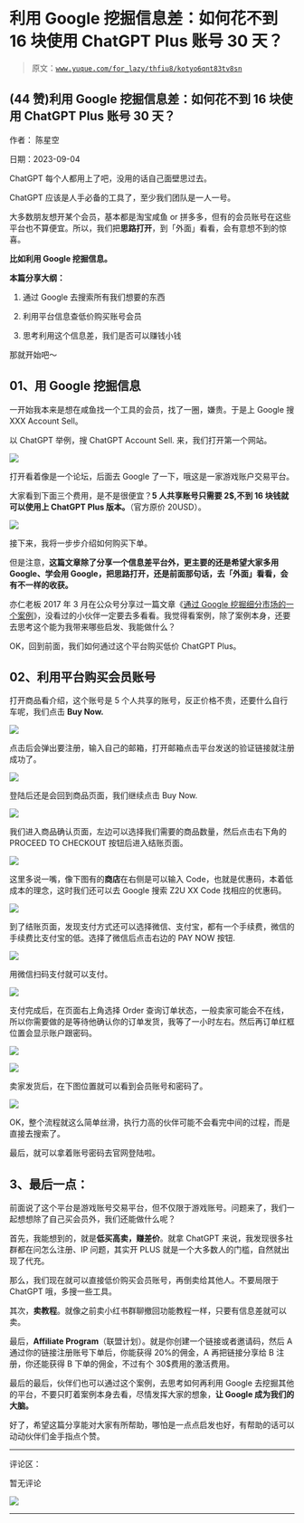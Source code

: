 # 利用 Google 挖掘信息差：如何花不到 16 块使用 ChatGPT Plus 账号 30 天？

> 原文：[`www.yuque.com/for_lazy/thfiu8/kotyo6qnt83tv8sn`](https://www.yuque.com/for_lazy/thfiu8/kotyo6qnt83tv8sn)

## (44 赞)利用 Google 挖掘信息差：如何花不到 16 块使用 ChatGPT Plus 账号 30 天？

作者： 陈星空

日期：2023-09-04

ChatGPT 每个人都用上了吧，没用的话自己面壁思过去。

ChatGPT 应该是人手必备的工具了，至少我们团队是一人一号。

大多数朋友想开某个会员，基本都是淘宝咸鱼 or 拼多多，但有的会员账号在这些平台也不算便宜。所以，我们把**思路打开**，到「外面」看看，会有意想不到的惊喜。

**比如利用 Google 挖掘信息。**

**本篇分享大纲：**

1.  通过 Google 去搜索所有我们想要的东西

2.  利用平台信息查低价购买账号会员

3.  思考利用这个信息差，我们是否可以赚钱小钱

那就开始吧～

## 01、用 Google 挖掘信息

一开始我本来是想在咸鱼找一个工具的会员，找了一圈，嫌贵。于是上 Google 搜 XXX Account Sell。

以 ChatGPT 举例，搜 ChatGPT Account Sell. 来，我们打开第一个网站。

![](img/a7d9cd598e6285ae94b8b38f6ed3c3d2.png)

打开看着像是一个论坛，后面去 Google 了一下，哦这是一家游戏账户交易平台。

大家看到下面三个费用，是不是很便宜？**5 人共享账号只需要 2$,不到 16 块钱就可以使用上 ChatGPT Plus 版本。**（官方原价 20USD）。

![](img/50805278b7392a4268f3a0ac5e725309.png)

接下来，我将一步步介绍如何购买下单。

但是注意，**这篇文章除了分享一个信息差平台外，更主要的还是希望大家多用 Google、学会用 Google，把思路打开，还是前面那句话，去「外面」看看，会有不一样的收获。**

亦仁老板 2017 年 3 月在公众号分享过一篇文章《[通过 Google 挖掘细分市场的一个案例](https://mp.weixin.qq.com/s/cXa6Rwiet5gN8bSe-h4QNw)》，没看过的小伙伴一定要去多看看。我觉得看案例，除了案例本身，还要去思考这个能为我带来哪些启发、我能做什么？

OK，回到前面，我们如何通过这个平台购买低价 ChatGPT Plus。

## 02、利用平台购买会员账号

打开商品看介绍，这个账号是 5 个人共享的账号，反正价格不贵，还要什么自行车呢，我们点击 **Buy Now.**

![](img/d9792b0e77f40f5036cc1f2253069094.png)

点击后会弹出要注册，输入自己的邮箱，打开邮箱点击平台发送的验证链接就注册成功了。

![](img/7a798de2cb26998a574a9017b9ab57c0.png)

登陆后还是会回到商品页面，我们继续点击 Buy Now.

![](img/59c99285aed56ec00a823279cbdf057f.png)

我们进入商品确认页面，左边可以选择我们需要的商品数量，然后点击右下角的 PROCEED TO CHECKOUT 按钮后进入结账页面。

![](img/69eba505c235c7e76bc2128f5c9018ed.png)

这里多说一嘴，像下图有的**商店**在右侧是可以输入 Code，也就是优惠码，本着低成本的理念，这时我们还可以去 Google 搜索 Z2U XX Code 找相应的优惠码。

![](img/04ac5de6ae25b06c20cbb7539443c5ca.png)

到了结账页面，发现支付方式还可以选择微信、支付宝，都有一个手续费，微信的手续费比支付宝的低。选择了微信后点击右边的 PAY NOW 按钮.

![](img/22316231d6ccf9e9242d9ef6b3b092c0.png)

用微信扫码支付就可以支付。

![](img/5b09bf81838a2eb1b455b927b3c9b466.png)

支付完成后，在页面右上角选择 Order 查询订单状态，一般卖家可能会不在线，所以你需要做的是等待他确认你的订单发货，我等了一小时左右。然后再订单红框位置会显示账户跟密码。

![](img/bc8da5fa98cd3b8a68196626e9f6ec8e.png)

![](img/d2294cef797e811f74ec00aa61abd043.png)

卖家发货后，在下图位置就可以看到会员账号和密码了。

![](img/f56b9599e4052171bae7116afe2ea9ac.png)

OK，整个流程就这么简单丝滑，执行力高的伙伴可能不会看完中间的过程，而是直接去搜索了。

最后，就可以拿着账号密码去官网登陆啦。

## **3、最后一点：**

前面说了这个平台是游戏账号交易平台，但不仅限于游戏账号。问题来了，我们一起想想除了自己买会员外，我们还能做什么呢？

首先，我能想到的，就是**低买高卖，赚差价**。就拿 ChatGPT 来说，我发现很多社群都在问怎么注册、IP 问题，其实开 PLUS 就是一个大多数人的门槛，自然就出现了代充。

那么，我们现在就可以直接低价购买会员账号，再倒卖给其他人。不要局限于 ChatGPT 哦，多搜一些工具。

其次，**卖教程**。就像之前卖小红书群聊撤回功能教程一样，只要有信息差就可以卖。

最后，**Affiliate Program**（联盟计划）。就是你创建一个链接或者邀请码，然后 A 通过你的链接注册账号下单后，你能获得 20%的佣金，A 再把链接分享给 B 注册，你还能获得 B 下单的佣金，不过有个 30$费用的激活费用。

最后的最后，伙伴们也可以通过这个案例，去思考如何再利用 Google 去挖掘其他的平台，不要只盯着案例本身去看，尽情发挥大家的想象，**让 Google 成为我们的大脑。**

好了，希望这篇分享能对大家有所帮助，哪怕是一点点启发也好，有帮助的话可以动动伙伴们金手指点个赞。

* * *

评论区：

暂无评论

![](img/1c37d505930596d12a88ab23e11aa07a.png)

* * *